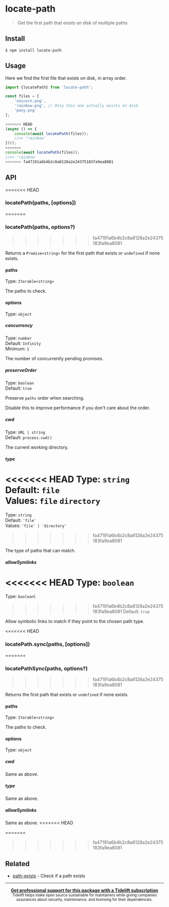 # locate-path

> Get the first path that exists on disk of multiple paths

## Install

```
$ npm install locate-path
```

## Usage

Here we find the first file that exists on disk, in array order.

```js
import {locatePath} from 'locate-path';

const files = [
	'unicorn.png',
	'rainbow.png', // Only this one actually exists on disk
	'pony.png'
];

<<<<<<< HEAD
(async () => {
	console(await locatePath(files));
	//=> 'rainbow'
})();
=======
console(await locatePath(files));
//=> 'rainbow'
>>>>>>> fa47191a6b4b2c8a8128a2e24375183fa9ea8081
```

## API

<<<<<<< HEAD
### locatePath(paths, [options])
=======
### locatePath(paths, options?)
>>>>>>> fa47191a6b4b2c8a8128a2e24375183fa9ea8081

Returns a `Promise<string>` for the first path that exists or `undefined` if none exists.

#### paths

Type: `Iterable<string>`

The paths to check.

#### options

Type: `object`

##### concurrency

Type: `number`\
Default: `Infinity`\
Minimum: `1`

The number of concurrently pending promises.

##### preserveOrder

Type: `boolean`\
Default: `true`

Preserve `paths` order when searching.

Disable this to improve performance if you don't care about the order.

##### cwd

Type: `URL | string`\
Default: `process.cwd()`

The current working directory.

##### type

<<<<<<< HEAD
Type: `string`<br>
Default: `file`<br>
Values: `file` `directory`
=======
Type: `string`\
Default: `'file'`\
Values: `'file' | 'directory'`
>>>>>>> fa47191a6b4b2c8a8128a2e24375183fa9ea8081

The type of paths that can match.

##### allowSymlinks

<<<<<<< HEAD
Type: `boolean`<br>
=======
Type: `boolean`\
>>>>>>> fa47191a6b4b2c8a8128a2e24375183fa9ea8081
Default: `true`

Allow symbolic links to match if they point to the chosen path type.

<<<<<<< HEAD
### locatePath.sync(paths, [options])
=======
### locatePathSync(paths, options?)
>>>>>>> fa47191a6b4b2c8a8128a2e24375183fa9ea8081

Returns the first path that exists or `undefined` if none exists.

#### paths

Type: `Iterable<string>`

The paths to check.

#### options

Type: `object`

##### cwd

Same as above.

##### type

Same as above.

##### allowSymlinks

Same as above.
<<<<<<< HEAD

=======
>>>>>>> fa47191a6b4b2c8a8128a2e24375183fa9ea8081

## Related

- [path-exists](https://github.com/sindresorhus/path-exists) - Check if a path exists

---

<div align="center">
	<b>
		<a href="https://tidelift.com/subscription/pkg/npm-locate-path?utm_source=npm-locate-path&utm_medium=referral&utm_campaign=readme">Get professional support for this package with a Tidelift subscription</a>
	</b>
	<br>
	<sub>
		Tidelift helps make open source sustainable for maintainers while giving companies<br>assurances about security, maintenance, and licensing for their dependencies.
	</sub>
</div>
